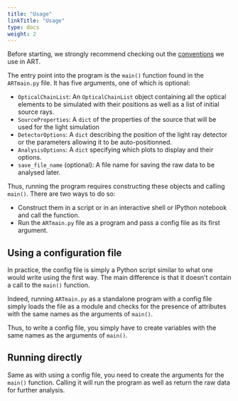 ```yaml
---
title: "Usage"
linkTitle: "Usage"
type: docs
weight: 2
---
```


Before starting, we strongly recommend checking out the [conventions](../conventions) we use in ART. 

The entry point into the program is the `main()` function found in the `ARTmain.py` file. It has five arguments, one of which is optional:
 - `OpticalChainList`: An `OpticalChainList` object containing all the optical elements to be simulated with their positions as well as a list of initial source rays.
 - `SourceProperties`: A `dict` of the properties of the source that will be used for the light simulation
 - `DetectorOptions`: A `dict` describing the position of the light ray detector or the parameters allowing it to be auto-positionned.
 - `AnalysisOptions`: A `dict` specifying which plots to display and their options.
 - `save_file_name` (optional): A file name for saving the raw data to be analysed later.

Thus, running the program requires constructing these objects and calling `main()`. There are two ways to do so:
 - Construct them in a script or in an interactive shell or IPython notebook and call the function.
 - Run the `ARTmain.py` file as a program and pass a config file as its first argument.


## Using a configuration file

In practice, the config file is simply a Python script similar to what one would write using the first way. The main difference is that it doesn't contain a call to the `main()` function. 

Indeed, running `ARTmain.py` as a standalone program with a config file simply loads the file as a module and checks for the presence of attributes with the same names as the arguments of `main()`.

Thus, to write a config file, you simply have to create variables with the same names as the arguments of `main()`.

## Running directly

Same as with using a config file, you need to create the arguments for the `main()` function. Calling it will run the program as well as return the raw data for further analysis.

